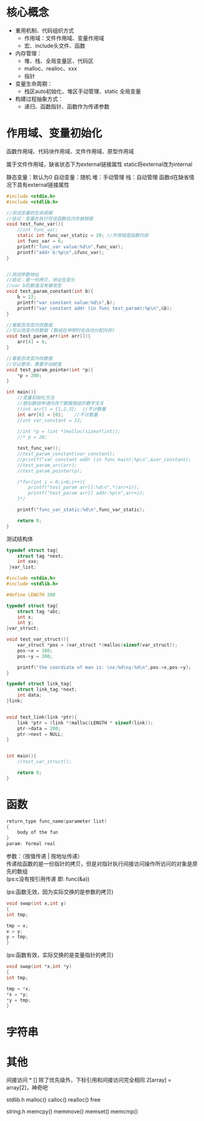 # 核心概念
- 重用机制、代码组织方式
	- 作用域：文件作用域、变量作用域
	- 宏、include头文件、函数
- 内存管理：
	- 堆、栈、全局变量区、代码区
	- malloc、realloc、xxx
	- 指针
- 变量生命周期：
	- 栈区auto初始化、堆区手动管理、static 全局变量
- 构建过程抽象方式：
	- 递归、函数指针、函数作为传递参数

# 作用域、变量初始化
函数作用域、代码块作用域、文件作用域、原型作用域

属于文件作用域，缺省状态下为external链接属性
static将external改为internal

静态变量：默认为0
自动变量：随机
	堆：手动管理
	栈：自动管理
函数d在缺省情况下具有external链接属性

```c
#include <stdio.h>
#include <stdlib.h>

//测试变量的生命周期
//结论：变量在执行完该函数后内存被销毁
void test_func_var(){
	//int func_var;
	static int func_var_static = 20; //作用域是函数内部
	int func_var = 6;
	printf("func_var value:%d\n",func_var);
	printf("addr b:%p\n",&func_var);
}


//测试参数地址
//结论：是一份拷贝，地址在变化
//var b的数值没有被改变
void test_param_constant(int b){
	b = 22;
	printf("var constant value:%d\n",b);
	printf("var constant addr (in func test_param):%p\n",&b);
}

//看能否改变内存数值
//可以改变内存数据 (数组在申明时会自动分配内存)
void test_param_arr(int arr[]){
	arr[4] = 6;
}

//看能否改变内存数据
//可以更改，需要手动赋值
void test_param_pointer(int *p){
	*p = 200;
}

int main(){
	//变量初始化方法
	//貌似数组申请内存个数跟我给的数字无关
	//int arr[] = {1,2,3};  //不计数量
	int arr[6] = {0};    //不计数量
	//int var_constant = 12;
	
	//int *p = (int *)malloc(sizeof(int));
	//* p = 20;

	test_func_var();
	//test_param_constant(var_constant);
	//printf("var constant addr (in func main):%p\n",&var_constant);
	//test_param_arr(arr);
	//test_param_pointer(p);

	/*for(int i = 0;i<6;i++){
		printf("test_param arr[]:%d\n",*(arr+i));
		printf("test_param arr[] addr:%p\n",arr+i);
	}*/

	printf("func_var_static:%d\n",func_var_static);

	return 0;
}


```
测试结构体
```c
typedef struct tag{ 
	struct tag *next;
	int xxx;
 }var_list;
```
```c
#include <stdio.h>
#include <stdlib.h>

#define LENGTH 200

typedef struct tag{
	struct tag *abc;
	int x;
	int y;
}var_struct;

void test_var_struct(){
	var_struct *pos = (var_struct *)malloc(sizeof(var_struct));
	pos->x = 100;
	pos->y = 200;

	printf("the coordiate of man is: \nx:%d\ny:%d\n",pos->x,pos->y);
}

typedef struct link_tag{
	struct link_tag *next;
	int data;
}link;


void test_link(link *ptr){
	link *ptr = (link *)malloc(LENGTH * sizeof(link));
	ptr->data = 200;
	ptr->next = NULL;
}


int main(){
	//test_var_struct();

	return 0;
}

```
# 函数
```c
return_type func_name(parameter list)
{
	body of the fun
}
param: formal real
```
参数：（按值传递 | 按地址传递）\
传递给函数的是一份指针的拷贝，但是对指针执行间接访问操作所访问的对象是原先的数组\
(ps:c没有按引用传递 即: func(&a))

(ps:函数无效，因为实际交换的是参数的拷贝)
```c
void swap(int x,int y)
{
int tmp;

tmp = x;
x = y;
y = tmp;
}
```
(ps:函数有效，实际交换的是变量指针的拷贝)
```c
void swap(int *x,int *y)
{
int tmp;

tmp = *x;
*x = *y;
*y = tmp;
}
```
# 字符串

# 其他
间接访问
*
[]
除了优先级外，下标引用和间接访问完全相同
2[array] = array[2]，神奇吧

stdlib.h
malloc() calloc() realloc() free

string.h
memcpy() memmove() memset() memcmp()


